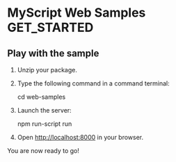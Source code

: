 # MyScript Web Samples GET_STARTED

## Play with the sample

1) Unzip your package.

2) Type the following command in a command terminal:

	cd web-samples

3) Launch the server:  

     npm run-script run
            
4) Open [http://localhost:8000](http://localhost:8000) in your browser.

You are now ready to go!
